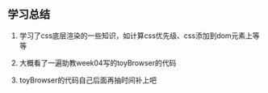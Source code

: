 ## 学习总结  

1. 学习了css底层渲染的一些知识，如计算css优先级、css添加到dom元素上等等

2. 大概看了一遍助教week04写的toyBrowser的代码  

3. toyBrowser的代码自己后面再抽时间补上吧

